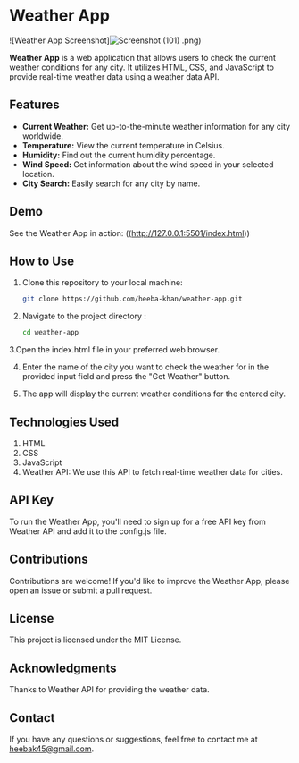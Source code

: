 # Weather App

![Weather App Screenshot]![Screenshot (101)](https://github.com/heeba-khan/Weather-App/assets/111532086/a73e3e4e-36f6-4368-aa29-18d59f1dcf20)
.png)

**Weather App** is a web application that allows users to check the current weather conditions for any city. It utilizes HTML, CSS, and JavaScript to provide real-time weather data using a weather data API.

## Features

- **Current Weather:** Get up-to-the-minute weather information for any city worldwide.
- **Temperature:** View the current temperature in Celsius.
- **Humidity:** Find out the current humidity percentage.
- **Wind Speed:** Get information about the wind speed in your selected location.
- **City Search:** Easily search for any city by name.

## Demo

See the Weather App in action: ((http://127.0.0.1:5501/index.html))

## How to Use

1. Clone this repository to your local machine:
   ```bash
   git clone https://github.com/heeba-khan/weather-app.git
   
2. Navigate to the project directory :
    ```bash
   cd weather-app
    
3.Open the index.html file in your preferred web browser.

4. Enter the name of the city you want to check the weather for in the provided input field and press the "Get Weather" button.

5. The app will display the current weather conditions for the entered city.

## Technologies Used
1. HTML
2. CSS
3. JavaScript
4. Weather API: We use this API to fetch real-time weather data for cities.



## API Key
To run the Weather App, you'll need to sign up for a free API key from Weather API and add it to the config.js file.


## Contributions
Contributions are welcome! If you'd like to improve the Weather App, please open an issue or submit a pull request.

## License
This project is licensed under the MIT License.

## Acknowledgments
Thanks to Weather API for providing the weather data.

## Contact
If you have any questions or suggestions, feel free to contact me at heebak45@gmail.com.

